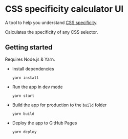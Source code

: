 # CSS specificity calculator UI

A tool to help you understand [CSS specificity](https://developer.mozilla.org/en-US/docs/Web/CSS/Specificity).

Calculates the specificity of any CSS selector.

## Getting started

Requires Node.js & Yarn.

- Install dependencies

  ```
  yarn install
  ```

- Run the app in dev mode

  ```
  yarn start
  ```

- Build the app for production to the `build` folder

  ```
  yarn build
  ```

- Deploy the app to GitHub Pages

  ```
  yarn deploy
  ```
